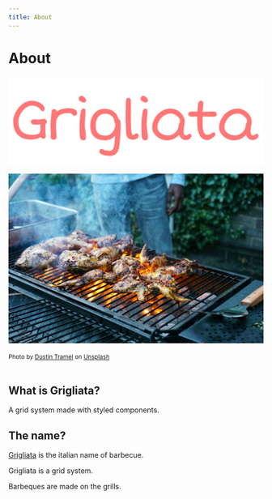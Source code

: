```yaml
---
title: About
---
```


# About


![logo](/img/logo-colored.svg)


![grigliata](/img/dustin-tramel-KuuQczwD4IA-unsplash.jpg)

<small>Photo by <a href="https://unsplash.com/@dustintramel?utm_source=unsplash&utm_medium=referral&utm_content=creditCopyText">Dustin Tramel</a> on <a href="https://unsplash.com/s/photos/barbeque?utm_source=unsplash&utm_medium=referral&utm_content=creditCopyText">Unsplash</a>
</small><br /><br />

## What is Grigliata?

A grid system made with styled components.

## The name?

[Grigliata](https://it.wikipedia.org/wiki/Grigliata) is the italian name of barbecue.

Grigliata is a grid system.

Barbeques are made on the grills.
